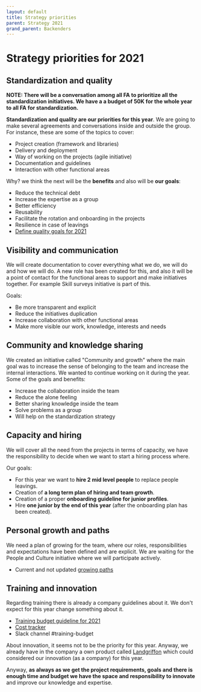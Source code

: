 ```yaml
---
layout: default
title: Strategy priorities
parent: Strategy 2021
grand_parent: Backenders
---
```


# Strategy priorities for 2021

## Standardization and quality

**NOTE: There will be a conversation among all FA to prioritize all the standardization initiatives. We have a a budget of 50K for the whole year to all FA for standardization.**

**Standardization and quality are our priorities for this year**. We are going to make several agreements and conversations inside and outside the group. For instance, these are some of the topics to cover:

* Project creation (framework and libraries)
* Delivery and deployment
* Way of working on the projects (agile initiative)
* Documentation and guidelines
* Interaction with other functional areas

Why? we think the next will be the **benefits** and also will be **our goals**:

* Reduce the technical debt
* Increase the expertise as a group
* Better efficiency
* Reusability
* Facilitate the rotation and onboarding in the projects
* Resilience in case of leavings
* [Define quality goals for 2021](/frontismos/docs/strategy-2021/quality-goals)


## Visibility and communication

We will create documentation to cover everything what we do, we will do and how we will do. A new role has been created for this, and also it will be a point of contact for the functional areas to support and make initiatives together. For example Skill surveys initiative is part of this.

Goals:

* Be more transparent and explicit
* Reduce the initiatives duplication
* Increase collaboration with other functional areas
* Make more visible our work, knowledge, interests and needs

## Community and knowledge sharing

We created an initiative called "Community and growth" where the main goal was to increase the sense of belonging to the team and increase the internal interactions. We wanted to continue working on it during the year. Some of the goals and benefits:

* Increase the collaboration inside the team
* Reduce the alone feeling
* Better sharing knowledge inside the team
* Solve problems as a group
* Will help on the standardization strategy

## Capacity and hiring

We will cover all the need from the projects in terms of capacity, we have the responsibility to decide when we want to start a hiring process where.

Our goals:

* For this year we want to **hire 2 mid level people** to replace people leavings.
* Creation of **a long term plan of hiring and team growth**.
* Creation of a proper **onboarding guideline for junior profiles**.
* Hire **one junior by the end of this year** (after the onboarding plan has been created).

## Personal growth and paths

We need a plan of growing for the team, where our roles, responsibilities and expectations have been defined and are explicit. We are waiting for the People and Culture initiative where we will participate actively.

* Current and not updated [growing paths]((/frontismos/docs/growing-paths/index))

## Training and innovation

Regarding training there is already a company guidelines about it. We don't expect for this year change something about it.

* [Training budget guideline for 2021](https://vizzuality.github.io/playbook/guidelines/Training-Budget-2021.html)
* [Cost tracker](https://docs.google.com/spreadsheets/d/1tRvRYZ3zhjOtKImu6AFILTDYP1TO4F65Fm_vOj4fnhA/edit#gid=0)
* Slack channel #training-budget

About innovation, it seems not to be the priority for this year. Anyway, we already have in the company a own product called [Landgriffon](https://vizz-trackr.herokuapp.com/projects/177) which could considered our innovation (as a company) for this year.

Anyway, **as always as we get the project requirements, goals and there is enough time and budget we have the space and responsibility to innovate** and improve our knowledge and expertise.
